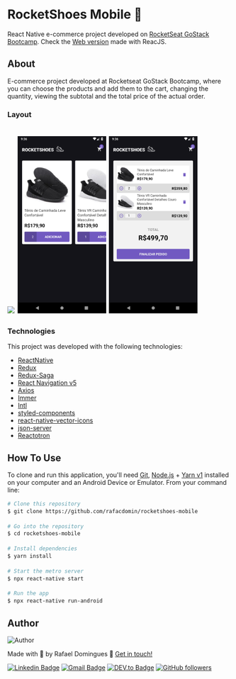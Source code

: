 # RocketShoes Mobile :rocket:
React Native e-commerce project developed on [RocketSeat GoStack Bootcamp](https://rocketseat.com.br/bootcamp). Check the [Web version](https://github.com/rafacdomin/rocketshoes-web) made with ReacJS. 

## About
E-commerce project developed at Rocketseat GoStack Bootcamp, where you can choose the products and add them to the cart, changing the quantity, viewing the subtotal and the total price of the actual order.

### Layout

<h1>
  <img src=".github/demo.gif" height="400">
  <img src=".github/home.png" height="400">
  <img src=".github/cart.png" height="400">
</h1>

### Technologies
This project was developed with the following technologies: 

-  [ReactNative](https://reactnative.dev/)
-  [Redux](https://redux.js.org/)
-  [Redux-Saga](https://redux-saga.js.org/)
-  [React Navigation v5](https://reactnavigation.org/)
-  [Axios](https://github.com/axios/axios)
-  [Immer](https://github.com/immerjs/immer)
-  [Intl](https://www.npmjs.com/package/intl)
-  [styled-components](https://www.styled-components.com/)
-  [react-native-vector-icons](https://github.com/oblador/react-native-vector-icons)
-  [json-server](https://github.com/typicode/json-server)
-  [Reactotron](https://infinite.red/reactotron)


## How To Use
To clone and run this application, you'll need [Git](https://git-scm.com), [Node.js](https://nodejs.org/) + [Yarn v1](https://classic.yarnpkg.com/) installed on your computer and an Android Device or Emulator. From your command line:

```bash
# Clone this repository
$ git clone https://github.com/rafacdomin/rocketshoes-mobile

# Go into the repository
$ cd rocketshoes-mobile

# Install dependencies
$ yarn install

# Start the metro server
$ npx react-native start

# Run the app
$ npx react-native run-android
```

## Author

<img  border-radius="50px" src="https://avatars3.githubusercontent.com/u/40310160?s=460&u=d2babe9b7f1c365955699550074910a1957525c8&v=4" width="100px" alt="Author"/>

Made with :purple_heart: by Rafael Domingues :wave: [Get in touch!](https://www.linkedin.com/in/rafaelcodomingues/)

[![Linkedin Badge](https://img.shields.io/badge/-Rafael_Domingues-blue?style=flat-square&logo=Linkedin&logoColor=white&link=https://www.linkedin.com/in/rafaelcodomingues/)](https://www.linkedin.com/in/rafaelcodomingues/)
[![Gmail Badge](https://img.shields.io/badge/-rafaelcodomingues@gmail.com-c14438?style=flat-square&logo=Gmail&logoColor=white&link=mailto:rafaelcodomingues@gmail.com)](mailto:rafaelcodomingues@gmail.com)
[![DEV.to Badge](https://img.shields.io/badge/DEV.to-rafacdomin-black)](https://dev.to/rafacdomin)
[![GitHub followers](https://img.shields.io/github/followers/rafacdomin?label=Follow&style=social)](https://github.com/rafacdomin/?tab=follow)
